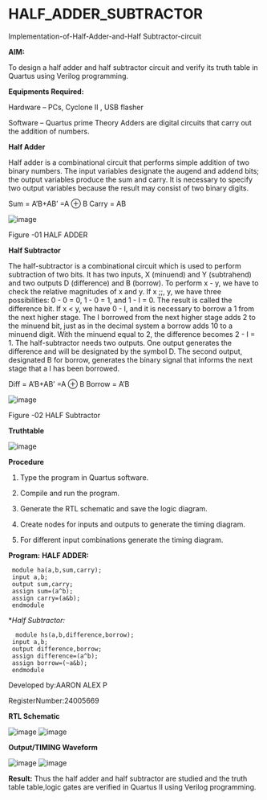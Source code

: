 # HALF_ADDER_SUBTRACTOR

Implementation-of-Half-Adder-and-Half Subtractor-circuit

**AIM:**

To design a half adder and half subtractor circuit and verify its truth table in Quartus using Verilog programming.

**Equipments Required:**

Hardware – PCs, Cyclone II , USB flasher 

Software – Quartus prime Theory Adders are digital circuits that carry out the addition of numbers.

**Half Adder**

Half adder is a combinational circuit that performs simple addition of two binary numbers. The input variables designate the augend and addend bits; the output variables produce the sum and carry. It is necessary to specify two output variables because the result may consist of two binary digits.

Sum = A’B+AB’ =A ⊕ B Carry = AB

![image](https://github.com/naavaneetha/HALF_ADDER_SUBTRACTOR/assets/154305477/bd4a0b2c-cdbc-4184-ab08-81578f121e1f)

Figure -01 HALF ADDER

**Half Subtractor**

The half-subtractor is a combinational circuit which is used to perform subtraction of two bits. It has two inputs, X (minuend) and Y (subtrahend) and two outputs D (difference) and B (borrow). To perform x - y, we have to check the relative magnitudes of x and y. If x ;;, y, we have three possibilities: 0 - 0 = 0, 1 - 0 = 1, and 1 - I = 0. The result is called the difference bit. If x < y, we have 0 - I, and it is necessary to borrow a 1 from the next higher stage. The I borrowed from the next higher stage adds 2 to the minuend bit, just as in the decimal system a borrow adds 10 to a minuend digit. With the minuend equal to 2, the difference becomes 2 - I = 1. The half-subtractor needs two outputs. One output generates the difference and will be designated by the symbol D. The second output, designated B for borrow, generates the binary signal that informs the next stage that a I has been borrowed. 

Diff = A’B+AB’ =A ⊕ B
Borrow = A’B

 ![image](https://github.com/naavaneetha/HALF_ADDER_SUBTRACTOR/assets/154305477/d76b099c-513f-4e7c-843a-e2fd028a531a)

Figure -02 HALF Subtractor

**Truthtable**

 ![image](https://github.com/user-attachments/assets/e74fad25-661c-41b3-af5b-19649645d44c)

**Procedure**

1.	Type the program in Quartus software.

2.	Compile and run the program.

3.	Generate the RTL schematic and save the logic diagram.

4.	Create nodes for inputs and outputs to generate the timing diagram.

5.	For different input combinations generate the timing diagram.


**Program:**
**HALF ADDER:**
```
 module ha(a,b,sum,carry);
 input a,b;
 output sum,carry;
 assign sum=(a^b);
 assign carry=(a&b);
 endmodule
```
**Half Subtractor:*
```
  module hs(a,b,difference,borrow);
 input a,b;
 output difference,borrow;
 assign difference=(a^b);
 assign borrow=(~a&b);
 endmodule
```


Developed by:AARON ALEX P

RegisterNumber:24005669

**RTL Schematic**

![image](https://github.com/user-attachments/assets/c30841b5-9d86-40e3-8ce0-19f9bed4e49c)
![image](https://github.com/user-attachments/assets/225edeff-6210-430c-bb0f-628811ce6780)


**Output/TIMING Waveform**

![image](https://github.com/user-attachments/assets/6d7d9d9f-3c20-447f-8a61-e77feec3c41d)
![image](https://github.com/user-attachments/assets/2a088014-f401-491d-a3bf-44c8135c07e8)



**Result:**
      Thus the half adder and half subtractor are studied and the truth table table,logic gates are verified in Quartus II using Verilog programming.
